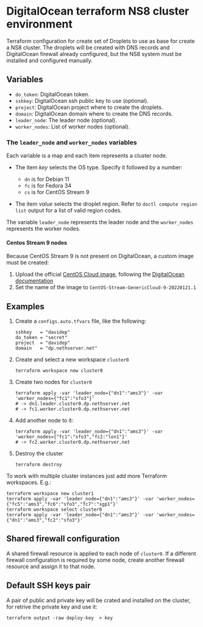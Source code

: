# DigitalOcean terraform NS8 cluster environment 

Terraform configuration for create set of Droplets to use as base for create a NS8 cluster.
The droplets will be created with DNS records and DigitalOcean firewall already configured,
but the NS8 system must be installed and configured manually.

## Variables

* `do_token`: DigitalOcean token.
* `sshkey`: DigitalOcean ssh public key to use (optional).
* `project`: DigitalOcean project where to create the droplets.
* `domain`: DigitalOcean domain where to create the DNS records.
* `leader_node`: The leader node (optional).
* `worker_nodes`: List of worker nodes (optional).

### The `leader_node` and `worker_nodes` variables

Each variable is a map and each item represents a cluster node.

- The item _key_ selects the OS type. Specify it followed by a number:

  * `dn` is for Debian 11
  * `fc` is for Fedora 34
  * `cs` is for CentOS Stream 9

- The item _value_ selects the droplet region. Refer to `doctl compute region list` output for
  a list of valid region codes.

The variable `leader_node` represents the leader node and the `worker_nodes` represents the worker nodes.

#### Centos Stream 9 nodes

Because CentOS Stream 9 is not present on DigitalOcean, a custom image must be created:

1. Upload the official [CentOS Cloud image](https://cloud.centos.org/centos/9-stream/x86_64/images/CentOS-Stream-GenericCloud-9-20220121.1.x86_64.qcow2),
   following the [DigitalOcean documentation](https://docs.digitalocean.com/products/images/custom-images/how-to/upload/#image-requirements)
1. Set the name of the image to `CentOS-Stream-GenericCloud-9-20220121.1`

## Examples

1. Create a `configs.auto.tfvars` file, like the following:

       sshkey   = "davidep"
       do_token = "secret"
       project  = "davidep"
       domain   = "dp.nethserver.net"

2. Create and select a new workspace `cluster0`

       terraform workspace new cluster0

3. Create two nodes for `cluster0`

       terraform apply -var 'leader_node={"dn1":"ams3"}' -var 'worker_nodes={"fc1":"sfo3"}'
       # -> dn1.leader.cluster0.dp.nethserver.net
       # -> fc1.worker.cluster0.dp.nethserver.net

4. Add another node to it:

       terraform apply -var 'leader_node={"dn1":"ams3"}' -var 'worker_nodes={"fc1":"sfo3","fc2:"lon1"}'
       # -> fc2.worker.cluster0.dp.nethserver.net

5. Destroy the cluster

       terraform destroy

To work with multiple cluster instances just add more Terraform
workspaces. E.g.:

    terraform workspace new cluster1
    terraform apply -var 'leader_node={"dn1":"ams3"}' -var 'worker_nodes={"fc5":"ams3","fc6":"sfo3","fc7":"sgp1"}'
    terraform workspace select cluster0
    terraform apply -var 'leader_node={"dn1":"ams3"}' -var 'worker_nodes={"dn1":"ams3","fc2":"sfo3"}'

## Shared firewall configuration

A shared firewall resource is applied to each node of `cluster0`. If a
different firewall configuration is required by some node, create another
firewall resource and assign it to that node.

## Default SSH keys pair

A pair of public and private key will be crated and installed on the cluster, for retrive the private key
and use it:

    terraform output -raw deploy-key  > key

